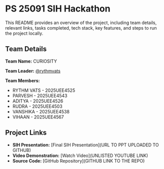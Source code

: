 # PS 25091 SIH Hackathon

This README provides an overview of the project, including team details, relevant links, tasks completed, tech stack, key features, and steps to run the project locally.

## Team Details

**Team Name:** CURIOSITY

**Team Leader:** [@rythmvats](https://github.com/rythmvats)

**Team Members:**

- RYTHM VATS - 2025UEE4525 
- PARVESH - 2025UEE4543 
- ADITYA - 2025UEE4526 
- RUDRA - 2025UEE4503 
- VANSHIKA - 2025UEE4538 
- VIHAAN - 2025UEE4567 
## Project Links

- **SIH Presentation:** [Final SIH Presentation](URL TO PPT UPLOADED TO GITHUB)
- **Video Demonstration:** [Watch Video](UNLISTED YOUTUBE LINK)
- **Source Code:** [GitHub Repository](GITHUB LINK TO THE REPO)

